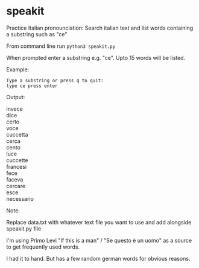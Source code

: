 # speakit
Practice Italian pronounciation: Search italian text and list words containing a substring such as "ce"

From command line run `python3 speakit.py`

When prompted enter a substring e.g. "ce". Upto 15 words will be listed.

Example: 

`Type a substring or press q to quit:` \
`type ce press enter` 

Output: 

invece \
dice \
certo \
voce \
cuccetta \
cerca \
cento \
luce \
cuccette \
francesi \
fece \
faceva \
cercare \
esce \
necessario 

Note: 

Replace data.txt with whatever text file you want to use and add alongside speakit.py file

I'm using Primo Levi "If this is a man" / "Se questo è un uomo" as a source to get frequently used words.

I had it to hand. But has a few random german words for obvious reasons. 


